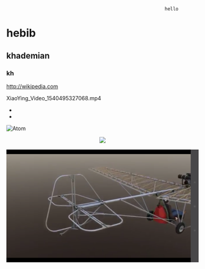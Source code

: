                                                               hello


# hebib


## khademian
 
### kh 

http://wikipedia.com

XiaoYing_Video_1540495327068.mp4

*
*                                                                                                  
 ![Atom](https://user-images.githubusercontent.com/378023/49132477-f4b77680-f31f-11e8-8357-ac6491761c6c.png)

 
<p align="center">
  <img src="http://i.imgur.com/0SXZ90y.gif"></p>
<p align="center">
                                                                 
                                                                 


![Atom Screenshot](https://raw.githubusercontent.com/hebibkhademian/glayd/master/Screenshot_2017-11-06-14-20-20.png)

